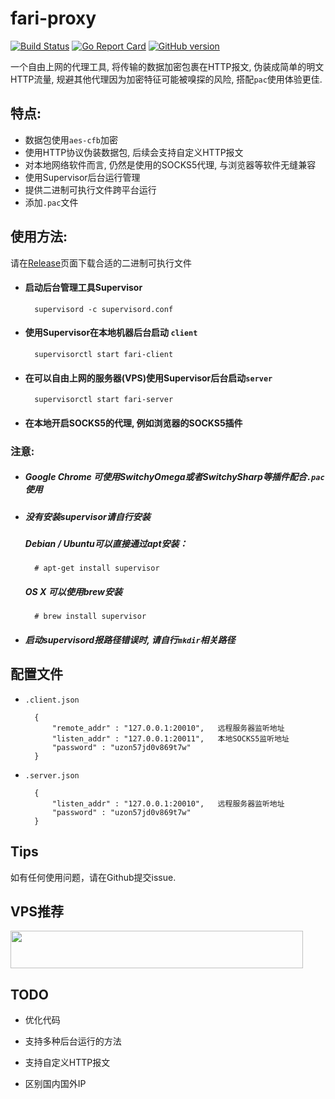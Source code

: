 # fari-proxy

[![Build Status](https://travis-ci.org/Leviathan1995/fari-proxy.svg?branch=master)](https://travis-ci.org/Leviathan1995/fari-proxy)
[![Go Report Card](https://goreportcard.com/badge/github.com/leviathan1995/fari-proxy)](https://goreportcard.com/report/github.com/leviathan1995/fari-proxy)
[![GitHub version](https://badge.fury.io/gh/leviathan1995%2Ffari-proxy.svg)](https://badge.fury.io/gh/leviathan1995%2Ffari-proxy)

一个自由上网的代理工具, 将传输的数据加密包裹在HTTP报文, 伪装成简单的明文HTTP流量, 规避其他代理因为加密特征可能被嗅探的风险, 搭配`pac`使用体验更佳.

## 特点:

* 数据包使用`aes-cfb`加密
* 使用HTTP协议伪装数据包, 后续会支持自定义HTTP报文
* 对本地网络软件而言, 仍然是使用的SOCKS5代理, 与浏览器等软件无缝兼容
* 使用Supervisor后台运行管理
* 提供二进制可执行文件跨平台运行
* 添加`.pac`文件

## 使用方法:
请在[Release](https://github.com/Leviathan1995/fari-proxy/releases)页面下载合适的二进制可执行文件
* #### 启动后台管理工具Supervisor

        supervisord -c supervisord.conf

* #### 使用Supervisor在本地机器后台启动 `client`
	
        supervisorctl start fari-client
	
* #### 在可以自由上网的服务器(VPS)使用Supervisor后台启动`server`
	
        supervisorctl start fari-server
		
* #### 在本地开启SOCKS5的代理, 例如浏览器的SOCKS5插件

### 注意:

* ##### Google Chrome 可使用SwitchyOmega或者SwitchySharp等插件配合`.pac`使用

* ##### 没有安装supervisor请自行安装
    
    ##### Debian / Ubuntu可以直接通过apt安装：
            
        # apt-get install supervisor
     
    ##### OS X 可以使用brew安装
    
        # brew install supervisor
* ##### 启动supervisord报路径错误时, 请自行`mkdir`相关路径

## 配置文件

* `.client.json`

		{
            "remote_addr" : "127.0.0.1:20010",   远程服务器监听地址
            "listen_addr" : "127.0.0.1:20011",   本地SOCKS5监听地址
            "password" : "uzon57jd0v869t7w"
		}

* `.server.json`

		{
            "listen_addr" : "127.0.0.1:20010",   远程服务器监听地址
            "password" : "uzon57jd0v869t7w"
		}

## Tips
   如有任何使用问题，请在Github提交issue.

## VPS推荐

<a href="https://www.vultr.com/?ref=7235708"><img src="https://www.vultr.com/media/banner_2.png" width="468" height="60"></a>

## TODO

* 优化代码

* 支持多种后台运行的方法

* 支持自定义HTTP报文

* 区别国内国外IP


 
